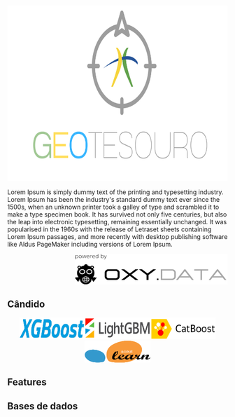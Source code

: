 <p align="center">
  <img width="770" height="400" src="https://github.com/pbizil/geotesouro/blob/main/imgs/2.png">
</p>

Lorem Ipsum is simply dummy text of the printing and typesetting industry. Lorem Ipsum has been the industry's standard dummy text ever since the 1500s, when an unknown printer took a galley of type and scrambled it to make a type specimen book. It has survived not only five centuries, but also the leap into electronic typesetting, remaining essentially unchanged. It was popularised in the 1960s with the release of Letraset sheets containing Lorem Ipsum passages, and more recently with desktop publishing software like Aldus PageMaker including versions of Lorem Ipsum.

<p align="right">
  <img width="350" height="70" src="https://github.com/pbizil/geotesouro/blob/main/imgs/oxy.png">
</p>

## Cândido

<p align="center">
  <img width="150" height="50" src="https://github.com/pbizil/geotesouro/blob/main/imgs/xgboost.png"><img width="150" height="50" src="https://github.com/pbizil/geotesouro/blob/main/imgs/lightgbm.png"><img width="150" height="50" src="https://github.com/pbizil/geotesouro/blob/main/imgs/catboost.png"><img width="150" height="50" src="https://github.com/pbizil/geotesouro/blob/main/imgs/sklearn.png">
</p>


## Features

## Bases de dados



